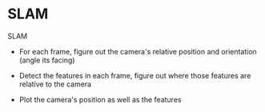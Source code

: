# SLAM
SLAM

- For each frame, figure out the camera's relative position and orientation (angle its facing)

- Detect the features in each frame, figure out where those features are relative to the camera

- Plot the camera's position as well as the features 